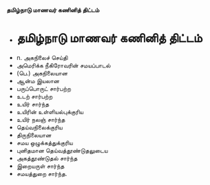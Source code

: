 **தமிழ்நாடு மாணவர் கணினித் திட்டம்**
- # தமிழ்நாடு மாணவர் கணினித் திட்டம்
- n. அகநிலைச் செய்தி
- அமெரிக்க நீகிரோவரின் சமயப்பாடல்
- (பெ.) அகநிலையான
- ஆன்ம இயலான
- பருப்பொருட் சார்பற்ற
- உடற் சார்பற்ற
- உயிர் சார்ந்த
- உயிரின் உள்ளியல்புக்குரிய
- உயிர் நலஞ் சார்ந்த
- தெய்வநிலைக்குரிய
- திருநிலையான
- சமய ஒழுக்கத்துக்குரிய
- புனிதமான தெய்வத்தூண்டுதலுடைய
- அகத்தூண்டுதல் சார்ந்த
- இறையருள் சார்ந்த
- சமயத்துறை சார்ந்த.

